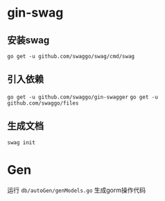 # gin-swag
## 安装swag
`go get -u github.com/swaggo/swag/cmd/swag`
## 引入依赖
`go get -u github.com/swaggo/gin-swagger`
`go get -u github.com/swaggo/files`
## 生成文档
`swag init`
# Gen
运行 `db/autoGen/genModels.go` 生成gorm操作代码


